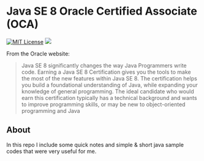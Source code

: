 # Java SE 8 Oracle Certified Associate (OCA)

[![MIT License](http://img.shields.io/badge/license-MIT-green.svg)](https://github.com/manuelvieda/Java-OCA/master/LICENSE) ![](https://reposs.herokuapp.com/?path=manuelvieda/java-oca)

From the Oracle website:

> Java SE 8 significantly changes the way Java Programmers write code. Earning a Java SE 8 Certification gives you the tools to make the most of the new features within Java SE 8. The certification helps you build a foundational understanding of Java, while expanding your knowledge of general programming. The ideal candidate who would earn this certification typically has a technical background and wants to improve programming skills, or may be new to object-oriented programming and Java

## About

In this repo I include some quick notes and simple & short java sample codes that were very useful for me. 
